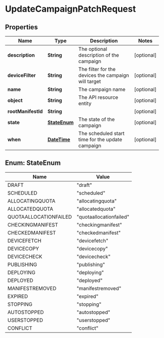 
# UpdateCampaignPatchRequest

## Properties
Name | Type | Description | Notes
------------ | ------------- | ------------- | -------------
**description** | **String** | The optional description of the campaign |  [optional]
**deviceFilter** | **String** | The filter for the devices the campaign will target |  [optional]
**name** | **String** | The campaign name |  [optional]
**object** | **String** | The API resource entity |  [optional]
**rootManifestId** | **String** |  |  [optional]
**state** | [**StateEnum**](#StateEnum) | The state of the campaign |  [optional]
**when** | [**DateTime**](DateTime.md) | The scheduled start time for the update campaign |  [optional]


<a name="StateEnum"></a>
## Enum: StateEnum
Name | Value
---- | -----
DRAFT | &quot;draft&quot;
SCHEDULED | &quot;scheduled&quot;
ALLOCATINGQUOTA | &quot;allocatingquota&quot;
ALLOCATEDQUOTA | &quot;allocatedquota&quot;
QUOTAALLOCATIONFAILED | &quot;quotaallocationfailed&quot;
CHECKINGMANIFEST | &quot;checkingmanifest&quot;
CHECKEDMANIFEST | &quot;checkedmanifest&quot;
DEVICEFETCH | &quot;devicefetch&quot;
DEVICECOPY | &quot;devicecopy&quot;
DEVICECHECK | &quot;devicecheck&quot;
PUBLISHING | &quot;publishing&quot;
DEPLOYING | &quot;deploying&quot;
DEPLOYED | &quot;deployed&quot;
MANIFESTREMOVED | &quot;manifestremoved&quot;
EXPIRED | &quot;expired&quot;
STOPPING | &quot;stopping&quot;
AUTOSTOPPED | &quot;autostopped&quot;
USERSTOPPED | &quot;userstopped&quot;
CONFLICT | &quot;conflict&quot;



